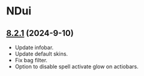 # NDui

## [8.2.1](https://github.com/siweia/NDui/tree/8.2.1) (2024-9-10)

- Update infobar.
- Update default skins.
- Fix bag filter.
- Option to disable spell activate glow on actiobars.